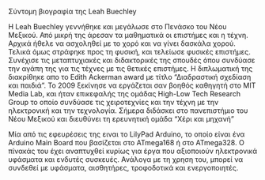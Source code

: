 Σύντομη βιογραφία της Leah Buechley

H Leah Buechley γεννήθηκε και μεγάλωσε στο Πενάσκο του Νέου Μεξικού. Από μικρή της άρεσαν τα μαθηματικά οι επιστήμες και η τέχνη. Αρχικά ήθελε να ασχοληθεί με το χορό και να γίνει δασκάλα χορού. Τελικά όμως στράφηκε προς τη φυσική, και τελείωσε φυσικές επιστήμες. Συνέχισε τις μεταπτυχιακές και διδακτορικές της σπουδές όπου συνδύασε την αγάπη της για τις τέχνες με τις θετικές επιστήμες. Η διπλωματική της διακρίθηκε απο το Edith Ackerman award με τίτλο “Διαδραστική σχεδίαση και παιδιά”. Το 2009 ξεκίνησε να εργάζεται σαν βοηθός καθηγητή στο ΜΙΤ Media Lab, και ήταν επικεφαλής της ομάδας High-Low Tech Research Group το οποίο συνδύασε τις χειροτεχνίες και την τέχνη με την ηλεκτρονική και την τεχνολογία. Σήμερα διδάσκει στο πανεπιστήμιο του Νέου Μεξικού και διευθύνει τη ερευνητική ομάδα “Χέρι και μηχανή”  

Μία από τις εφευρέσεις της ειναι το LilyPad Arduino, το οποίο είναι ένα Arduino Main Board που βασίζεται στο ATmega168 ή στο ATmega328. Ο πίνακάς του έχει αναπτυχθεί κυρίως για έργα που αξιοποιούν ηλεκτρονικά υφάσματα και ενδυτές συσκευές. Ανάλογα με τη χρηση του, μπορεί να συνδεθεί με υφάσματα, αισθητήρες, τροφοδοτικά και ενεργοποιητές. 
